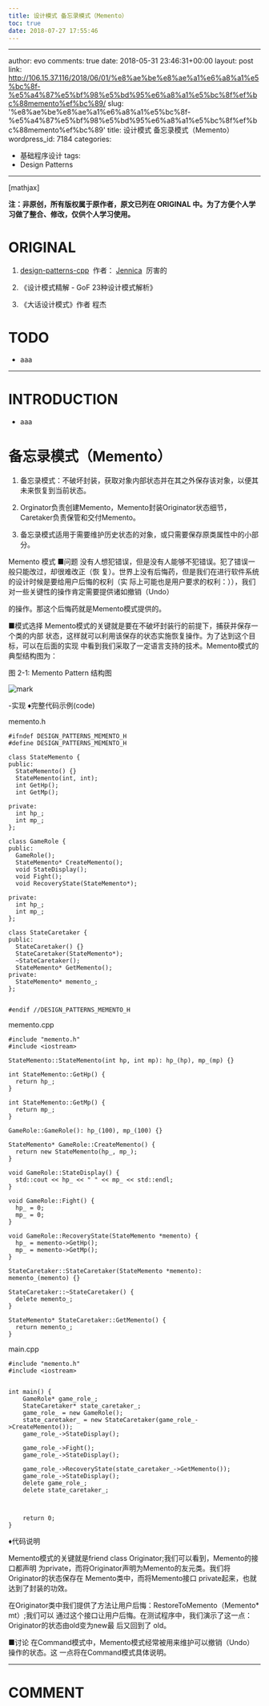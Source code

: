 ```yaml
---
title: 设计模式 备忘录模式（Memento）
toc: true
date: 2018-07-27 17:55:46
---
```

---
author: evo
comments: true
date: 2018-05-31 23:46:31+00:00
layout: post
link: http://106.15.37.116/2018/06/01/%e8%ae%be%e8%ae%a1%e6%a8%a1%e5%bc%8f-%e5%a4%87%e5%bf%98%e5%bd%95%e6%a8%a1%e5%bc%8f%ef%bc%88memento%ef%bc%89/
slug: '%e8%ae%be%e8%ae%a1%e6%a8%a1%e5%bc%8f-%e5%a4%87%e5%bf%98%e5%bd%95%e6%a8%a1%e5%bc%8f%ef%bc%88memento%ef%bc%89'
title: 设计模式 备忘录模式（Memento）
wordpress_id: 7184
categories:
- 基础程序设计
tags:
- Design Patterns
---

<!-- more -->

[mathjax]

**注：非原创，所有版权属于原作者，原文已列在 ORIGINAL 中。为了方便个人学习做了整合、修改，仅供个人学习使用。**


# ORIGINAL






  1. [design-patterns-cpp](https://github.com/yogykwan/design-patterns-cpp)  作者： [Jennica](http://jennica.space/)  厉害的


  2. 《设计模式精解 - GoF 23种设计模式解析》


  3. 《大话设计模式》作者 程杰




# TODO






  * aaa





* * *





# INTRODUCTION






  * aaa







# 备忘录模式（Memento）






  1. 备忘录模式：不破坏封装，获取对象内部状态并在其之外保存该对象，以便其未来恢复到当前状态。


  2. Orginator负责创建Memento，Memento封装Originator状态细节，Caretaker负责保管和交付Memento。


  3. 备忘录模式适用于需要维护历史状态的对象，或只需要保存原类属性中的小部分。








Memento 模式
■问题
没有人想犯错误，但是没有人能够不犯错误。犯了错误一般只能改过，却很难改正（恢 复）。世界上没有后悔药，但是我们在进行软件系统的设计时候是要给用户后悔的权利（实 际上可能也是用户要求的权利：）），我们对一些关键性的操作肯定需要提供诸如撤销（Undo）

的操作。那这个后悔药就是Memento模式提供的。

■模式选择
Memento模式的关键就是要在不破坏封装行的前提下，捕获并保存一个类的内部 状态，这样就可以利用该保存的状态实施恢复操作。为了达到这个目标，可以在后面的实现 中看到我们采取了一定语言支持的技术。Memento模式的典型结构图为：

图 2-1: Memento Pattern 结构图


![mark](http://pacdb2bfr.bkt.clouddn.com/blog/image/180727/4g71H88Jhg.png?imageslim)

-实现
♦完整代码示例(code)

memento.h


    #ifndef DESIGN_PATTERNS_MEMENTO_H
    #define DESIGN_PATTERNS_MEMENTO_H

    class StateMemento {
    public:
      StateMemento() {}
      StateMemento(int, int);
      int GetHp();
      int GetMp();

    private:
      int hp_;
      int mp_;
    };

    class GameRole {
    public:
      GameRole();
      StateMemento* CreateMemento();
      void StateDisplay();
      void Fight();
      void RecoveryState(StateMemento*);

    private:
      int hp_;
      int mp_;
    };

    class StateCaretaker {
    public:
      StateCaretaker() {}
      StateCaretaker(StateMemento*);
      ~StateCaretaker();
      StateMemento* GetMemento();
    private:
      StateMemento* memento_;
    };


    #endif //DESIGN_PATTERNS_MEMENTO_H



memento.cpp


    #include "memento.h"
    #include <iostream>

    StateMemento::StateMemento(int hp, int mp): hp_(hp), mp_(mp) {}

    int StateMemento::GetHp() {
      return hp_;
    }

    int StateMemento::GetMp() {
      return mp_;
    }

    GameRole::GameRole(): hp_(100), mp_(100) {}

    StateMemento* GameRole::CreateMemento() {
      return new StateMemento(hp_, mp_);
    }

    void GameRole::StateDisplay() {
      std::cout << hp_ << " " << mp_ << std::endl;
    }

    void GameRole::Fight() {
      hp_ = 0;
      mp_ = 0;
    }

    void GameRole::RecoveryState(StateMemento *memento) {
      hp_ = memento->GetHp();
      mp_ = memento->GetMp();
    }

    StateCaretaker::StateCaretaker(StateMemento *memento): memento_(memento) {}

    StateCaretaker::~StateCaretaker() {
      delete memento_;
    }

    StateMemento* StateCaretaker::GetMemento() {
      return memento_;
    }





main.cpp


    #include "memento.h"
    #include <iostream>


    int main() {
        GameRole* game_role_;
        StateCaretaker* state_caretaker_;
        game_role_ = new GameRole();
        state_caretaker_ = new StateCaretaker(game_role_->CreateMemento());
        game_role_->StateDisplay();

        game_role_->Fight();
        game_role_->StateDisplay();

        game_role_->RecoveryState(state_caretaker_->GetMemento());
        game_role_->StateDisplay();
        delete game_role_;
        delete state_caretaker_;



        return 0;
    }


♦代码说明

Memento模式的关键就是friend class Originator;我们可以看到，Memento的接口都声明 为private，而将Originator声明为Memento的友元类。我们将Originator的状态保存在 Memento类中，而将Memento接口 private起来，也就达到了封装的功效。

在Originator类中我们提供了方法让用户后悔：RestoreToMemento（Memento* mt）;我们可以 通过这个接口让用户后悔。在测试程序中，我们演示了这一点：Originator的状态由old变为new最 后又回到了 old。

■讨论
在Command模式中，Memento模式经常被用来维护可以撤销（Undo）操作的状态。这 一点将在Command模式具体说明。











* * *





# COMMENT
